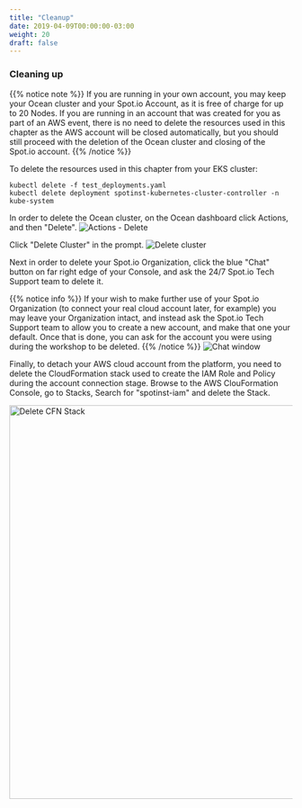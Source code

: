```yaml
---
title: "Cleanup"
date: 2019-04-09T00:00:00-03:00
weight: 20
draft: false
---
```


### Cleaning up

{{% notice note %}}
If you are running in your own account, you may keep your Ocean cluster and your Spot.io Account, as it is free of charge for up to 20 Nodes.
If you are running in an account that was created for you as part of an AWS event, there is no need to delete the resources used in this chapter as the AWS account will be closed automatically, but you should still proceed with the deletion of the Ocean cluster and closing of the Spot.io account.
{{% /notice %}}

To delete the resources used in this chapter from your EKS cluster: 
```
kubectl delete -f test_deployments.yaml
kubectl delete deployment spotinst-kubernetes-cluster-controller -n kube-system
```

In order to delete the Ocean cluster, on the Ocean dashboard click Actions, and then "Delete".
<img src="/images/ocean/actions_delete.png" alt="Actions - Delete" />

Click "Delete Cluster" in the prompt.
<img src="/images/ocean/delete_cluster.png" alt="Delete cluster" />

Next in order to delete your Spot.io Organization, click the blue "Chat" button on far right edge of your Console, and ask the 24/7 Spot.io Tech Support team to delete it. 

{{% notice info %}}
If your wish to make further use of your Spot.io Organization (to connect your real cloud account later, for example) you may leave your Organization intact, and instead ask the Spot.io Tech Support team to allow you to create a new account, and make that one your default. Once that is done, you can ask for the account you were using during the workshop to be deleted.
{{% /notice %}}
<img src="/images/ocean/chat.png" alt="Chat window" />

Finally, to detach your AWS cloud account from the platform, you need to delete the CloudFormation stack used to create the IAM Role and Policy during the account connection stage. Browse to the AWS ClouFormation Console, go to Stacks, Search for "spotinst-iam" and delete the Stack.

<img src="/images/ocean/delete_stack.png" alt="Delete CFN Stack" width="700"/>

